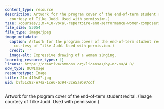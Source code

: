 ```yaml
---
content_type: resource
description: Artwork for the program cover of the end-of-term student recital. (Image
  courtesy of Tilke Judd. Used with permission.)
file: /courses/21m-410-vocal-repertoire-and-performance-women-composers-spring-2007/b9f51c82e74a1ce663943ce5a9b97cdf_21m-410s07.jpg
file_size: 53054
file_type: image/jpeg
image_metadata:
  caption: Artwork for the program cover of the end-of-term student recital. (Image
    courtesy of Tilke Judd. Used with permission.)
  credit: ''
  image-alt: Expressive drawing of a woman singing.
learning_resource_types: []
license: https://creativecommons.org/licenses/by-nc-sa/4.0/
ocw_type: OCWImage
resourcetype: Image
title: 21m-410s07.jpg
uid: b9f51c82-e74a-1ce6-6394-3ce5a9b97cdf
---
```

Artwork for the program cover of the end-of-term student recital. (Image courtesy of Tilke Judd. Used with permission.)